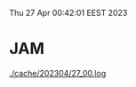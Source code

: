 Thu 27 Apr 00:42:01 EEST 2023
# JAM
<a href='./cache/202304/27_00.log'>./cache/202304/27_00.log</a>
